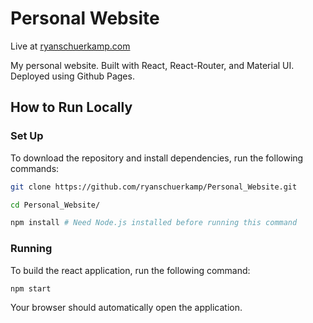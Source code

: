 # Personal Website

Live at [ryanschuerkamp.com](https://ryanschuerkamp.com)

My personal website. Built with React, React-Router, and Material UI. Deployed using Github Pages.

## How to Run Locally

### Set Up

To download the repository and install dependencies, run the following commands:

```bash
git clone https://github.com/ryanschuerkamp/Personal_Website.git
```
```bash
cd Personal_Website/
```
```bash
npm install # Need Node.js installed before running this command
```

### Running

To build the react application, run the following command:

```bash
npm start
```

Your browser should automatically open the application. 
